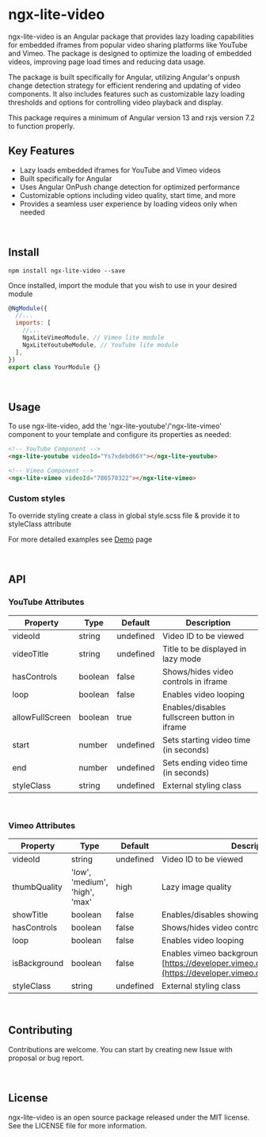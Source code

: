 # ngx-lite-video

ngx-lite-video is an Angular package that provides lazy loading capabilities for embedded iframes from popular video sharing platforms like YouTube and Vimeo. The package is designed to optimize the loading of embedded videos, improving page load times and reducing data usage.

The package is built specifically for Angular, utilizing Angular's onpush change detection strategy for efficient rendering and updating of video components. It also includes features such as customizable lazy loading thresholds and options for controlling video playback and display.

This package requires a minimum of Angular version 13 and rxjs version 7.2 to function properly.

## Key Features

- Lazy loads embedded iframes for YouTube and Vimeo videos
- Built specifically for Angular
- Uses Angular OnPush change detection for optimized performance
- Customizable options including video quality, start time, and more
- Provides a seamless user experience by loading videos only when needed

<br/>

## Install

```shell
npm install ngx-lite-video --save
```

Once installed, import the module that you wish to use in your desired module

```javascript
@NgModule({
  //...
  imports: [
    //...
    NgxLiteVimeoModule, // Vimeo lite module
    NgxLiteYoutubeModule, // YouTube lite module
  ],
})
export class YourModule {}
```

<br/>

## Usage

To use ngx-lite-video, add the 'ngx-lite-youtube'/'ngx-lite-vimeo' component to your template and configure its properties as needed:

```html
<!-- YouTube Component -->
<ngx-lite-youtube videoId="Ys7xdebd66Y"></ngx-lite-youtube>

<!-- Vimeo Component -->
<ngx-lite-vimeo videoId="786570322"></ngx-lite-vimeo>
```

### Custom styles

To override styling create a class in global style.scss file & provide it to styleClass attribute

For more detailed examples see [Demo](https://karim-mamdouh.github.io/ngx-lite-video/) page

<br/>

## API

### YouTube Attributes

| Property        | Type    | Default   | Description                                  |
| --------------- | ------- | --------- | -------------------------------------------- |
| videoId         | string  | undefined | Video ID to be viewed                        |
| videoTitle      | string  | undefined | Title to be displayed in lazy mode           |
| hasControls     | boolean | false     | Shows/hides video controls in iframe         |
| loop            | boolean | false     | Enables video looping                        |
| allowFullScreen | boolean | true      | Enables/disables fullscreen button in iframe |
| start           | number  | undefined | Sets starting video time (in seconds)        |
| end             | number  | undefined | Sets ending video time (in seconds)          |
| styleClass      | string  | undefined | External styling class                       |

<br/>

### Vimeo Attributes

| Property     | Type                           | Default   | Description                                                                                                                                 |
| ------------ | ------------------------------ | --------- | ------------------------------------------------------------------------------------------------------------------------------------------- |
| videoId      | string                         | undefined | Video ID to be viewed                                                                                                                       |
| thumbQuality | 'low', 'medium', 'high', 'max' | high      | Lazy image quality                                                                                                                          |
| showTitle    | boolean                        | false     | Enables/disables showing title in lazy mode                                                                                                 |
| hasControls  | boolean                        | false     | Shows/hides video controls in iframe                                                                                                        |
| loop         | boolean                        | false     | Enables video looping                                                                                                                       |
| isBackground | boolean                        | false     | Enables vimeo background mode, please refer to [https://developer.vimeo.com/player/sdk/embed](https://developer.vimeo.com/player/sdk/embed) |
| styleClass   | string                         | undefined | External styling class                                                                                                                      |

<br/>

## Contributing

Contributions are welcome. You can start by creating new Issue with proposal or bug report.

<br/>

## License

ngx-lite-video is an open source package released under the MIT license. See the LICENSE file for more information.

